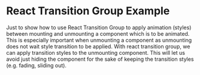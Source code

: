 # React Transition Group Example
Just to show how to use React Transition Group to apply animation (styles) between mounting and unmounting a component which is to be animated.
This is especially important when unmounting a component as unmounting does not wait style transition to be applied.  With react transition group, we can apply transition styles to the unmounting component.  This will let us avoid just hiding the component for the sake of keeping the transition styles (e.g. fading, sliding out).
